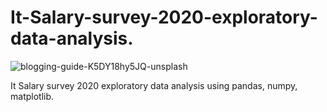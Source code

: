 # It-Salary-survey-2020-exploratory-data-analysis.

![blogging-guide-K5DY18hy5JQ-unsplash](https://github.com/wainaina-peter/It-Salary-survey-2020-exploratory-data-analysis./assets/80960028/861ad4b5-255f-479f-9e5d-26ae6859741f)

It Salary survey 2020 exploratory data analysis using pandas, numpy, matplotlib.
